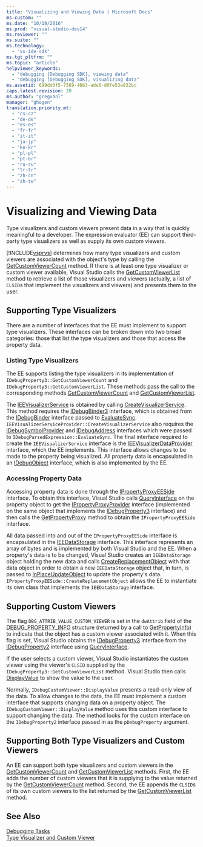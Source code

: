 ```yaml
---
title: "Visualizing and Viewing Data | Microsoft Docs"
ms.custom: ""
ms.date: "10/19/2016"
ms.prod: "visual-studio-dev14"
ms.reviewer: ""
ms.suite: ""
ms.technology: 
  - "vs-ide-sdk"
ms.tgt_pltfrm: ""
ms.topic: "article"
helpviewer_keywords: 
  - "debugging [Debugging SDK], viewing data"
  - "debugging [Debugging SDK], visualizing data"
ms.assetid: 699dd0f5-7569-40b3-ade6-d0fe53e832bc
caps.latest.revision: 20
ms.author: "gregvanl"
manager: "ghogen"
translation.priority.mt: 
  - "cs-cz"
  - "de-de"
  - "es-es"
  - "fr-fr"
  - "it-it"
  - "ja-jp"
  - "ko-kr"
  - "pl-pl"
  - "pt-br"
  - "ru-ru"
  - "tr-tr"
  - "zh-cn"
  - "zh-tw"
---
```

# Visualizing and Viewing Data
Type visualizers and custom viewers present data in a way that is quickly meaningful to a developer. The expression evaluator (EE) can support third-party type visualizers as well as supply its own custom viewers.  
  
 [!INCLUDE[vsprvs](../code-quality/includes/vsprvs_md.md)] determines how many type visualizers and custom viewers are associated with the object's type by calling the [GetCustomViewerCount](../extensibility/idebugproperty3--getcustomviewercount.md) method. If there is at least one type visualizer or custom viewer available, Visual Studio calls the [GetCustomViewerList](../extensibility/idebugproperty3--getcustomviewerlist.md) method to retrieve a list of those visualizers and viewers (actually, a list of `CLSID`s that implement the visualizers and viewers) and presents them to the user.  
  
## Supporting Type Visualizers  
 There are a number of interfaces that the EE must implement to support type visualizers. These interfaces can be broken down into two broad categories: those that list the type visualizers and those that access the property data.  
  
### Listing Type Visualizers  
 The EE supports listing the type visualizers in its implementation of `IDebugProperty3::GetCustomViewerCount` and `IDebugProperty3::GetCustomViewerList`. These methods pass the call to the corresponding methods [GetCustomViewerCount](../extensibility/ieevisualizerservice--getcustomviewercount.md) and [GetCustomViewerList](../extensibility/ieevisualizerservice--getcustomviewerlist.md).  
  
 The [IEEVisualizerService](../extensibility/ieevisualizerservice.md) is obtained by calling [CreateVisualizerService](../extensibility/ieevisualizerserviceprovider--createvisualizerservice.md). This method requires the [IDebugBinder3](../extensibility/idebugbinder3.md) interface, which is obtained from the [IDebugBinder](../extensibility/idebugbinder.md) interface passed to [EvaluateSync](../extensibility/idebugparsedexpression--evaluatesync.md). `IEEVisualizerServiceProvider::CreateVisualizerService` also requires the [IDebugSymbolProvider](../extensibility/idebugsymbolprovider.md) and [IDebugAddress](../extensibility/idebugaddress.md) interfaces which were passed to `IDebugParsedExpression::EvaluateSync`. The final interface required to create the `IEEVisualizerService` interface is the [IEEVisualizerDataProvider](../extensibility/ieevisualizerdataprovider.md) interface, which the EE implements. This interface allows changes to be made to the property being visualized. All property data is encapsulated in an [IDebugObject](../extensibility/idebugobject.md) interface, which is also implemented by the EE.  
  
### Accessing Property Data  
 Accessing property data is done through the [IPropertyProxyEESide](../extensibility/ipropertyproxyeeside.md) interface. To obtain this interface, Visual Studio calls [QueryInterface](../Topic/QueryInterface.md) on the property object to get the [IPropertyProxyProvider](../extensibility/ipropertyproxyprovider.md) interface (implemented on the same object that implements the [IDebugProperty3](../extensibility/idebugproperty3.md) interface) and then calls the [GetPropertyProxy](../extensibility/ipropertyproxyprovider--getpropertyproxy.md) method to obtain the `IPropertyProxyEESide` interface.  
  
 All data passed into and out of the `IPropertyProxyEESide` interface is encapsulated in the [IEEDataStorage](../extensibility/ieedatastorage.md) interface. This interface represents an array of bytes and is implemented by both Visual Studio and the EE. When a property's data is to be changed, Visual Studio creates an `IEEDataStorage` object holding the new data and calls [CreateReplacementObject](../extensibility/ipropertyproxyeeside--createreplacementobject.md) with that data object in order to obtain a new `IEEDataStorage` object that, in turn, is passed to [InPlaceUpdateObject](../extensibility/ipropertyproxyeeside--inplaceupdateobject.md) to update the property's data. `IPropertyProxyEESide::CreateReplacementObject` allows the EE to instantiate its own class that implements the `IEEDataStorage` interface.  
  
## Supporting Custom Viewers  
 The flag `DBG_ATTRIB_VALUE_CUSTOM_VIEWER` is set in the `dwAttrib` field of the [DEBUG_PROPERTY_INFO](../extensibility/debug_property_info.md) structure (returned by a call to [GetPropertyInfo](../extensibility/idebugproperty2--getpropertyinfo.md)) to indicate that the object has a custom viewer associated with it. When this flag is set, Visual Studio obtains the [IDebugProperty3](../extensibility/idebugproperty3.md) interface from the [IDebugProperty2](../extensibility/idebugproperty2.md) interface using [QueryInterface](../Topic/QueryInterface.md).  
  
 If the user selects a custom viewer, Visual Studio instantiates the custom viewer using the viewer's `CLSID` supplied by the `IDebugProperty3::GetCustomViewerList` method. Visual Studio then calls [DisplayValue](../extensibility/idebugcustomviewer--displayvalue.md) to show the value to the user.  
  
 Normally, `IDebugCustomViewer::DisplayValue` presents a read-only view of the data. To allow changes to the data, the EE must implement a custom interface that supports changing data on a property object. The `IDebugCustomViewer::DisplayValue` method uses this custom interface to support changing the data. The method looks for the custom interface on the `IDebugProperty2` interface passed in as the `pDebugProperty` argument.  
  
## Supporting Both Type Visualizers and Custom Viewers  
 An EE can support both type visualizers and custom viewers in the [GetCustomViewerCount](../extensibility/idebugproperty3--getcustomviewercount.md) and [GetCustomViewerList](../extensibility/idebugproperty3--getcustomviewerlist.md) methods. First, the EE adds the number of custom viewers that it is supplying to the value returned by the [GetCustomViewerCount](../extensibility/ieevisualizerservice--getcustomviewercount.md) method. Second, the EE appends the `CLSID`s of its own custom viewers to the list returned by the [GetCustomViewerList](../extensibility/ieevisualizerservice--getcustomviewerlist.md) method.  
  
## See Also  
 [Debugging Tasks](../extensibility/debugging-tasks.md)   
 [Type Visualizer and Custom Viewer](../extensibility/type-visualizer-and-custom-viewer.md)